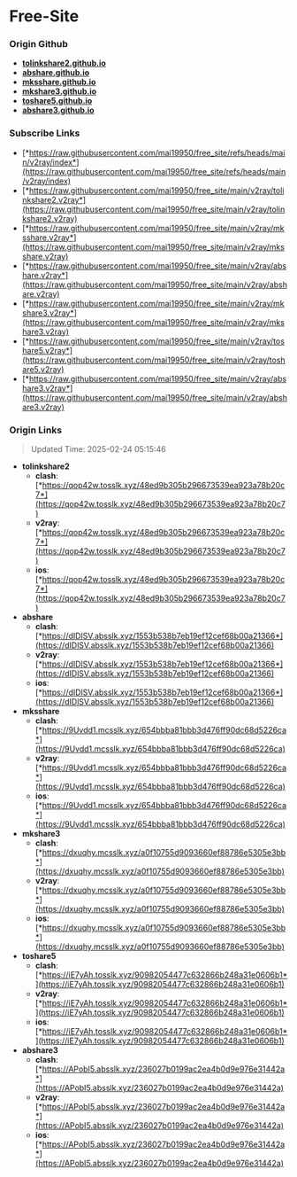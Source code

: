 # Free-Site

### Origin Github

- [**tolinkshare2.github.io**](https://github.com/tolinkshare2/tolinkshare2.github.io)
- [**abshare.github.io**](https://github.com/abshare/abshare.github.io)
- [**mksshare.github.io**](https://github.com/mksshare/mksshare.github.io)
- [**mkshare3.github.io**](https://github.com/mkshare3/mkshare3.github.io)
- [**toshare5.github.io**](https://github.com/toshare5/toshare5.github.io)
- [**abshare3.github.io**](https://github.com/abshare3/abshare3.github.io)

### Subscribe Links

- [*https://raw.githubusercontent.com/mai19950/free_site/refs/heads/main/v2ray/index*](https://raw.githubusercontent.com/mai19950/free_site/refs/heads/main/v2ray/index)
- [*https://raw.githubusercontent.com/mai19950/free_site/main/v2ray/tolinkshare2.v2ray*](https://raw.githubusercontent.com/mai19950/free_site/main/v2ray/tolinkshare2.v2ray)
- [*https://raw.githubusercontent.com/mai19950/free_site/main/v2ray/mksshare.v2ray*](https://raw.githubusercontent.com/mai19950/free_site/main/v2ray/mksshare.v2ray)
- [*https://raw.githubusercontent.com/mai19950/free_site/main/v2ray/abshare.v2ray*](https://raw.githubusercontent.com/mai19950/free_site/main/v2ray/abshare.v2ray)
- [*https://raw.githubusercontent.com/mai19950/free_site/main/v2ray/mkshare3.v2ray*](https://raw.githubusercontent.com/mai19950/free_site/main/v2ray/mkshare3.v2ray)
- [*https://raw.githubusercontent.com/mai19950/free_site/main/v2ray/toshare5.v2ray*](https://raw.githubusercontent.com/mai19950/free_site/main/v2ray/toshare5.v2ray)
- [*https://raw.githubusercontent.com/mai19950/free_site/main/v2ray/abshare3.v2ray*](https://raw.githubusercontent.com/mai19950/free_site/main/v2ray/abshare3.v2ray)

### Origin Links

> Updated Time: 2025-02-24 05:15:46

- **tolinkshare2**
  - **clash**: [*https://qop42w.tosslk.xyz/48ed9b305b296673539ea923a78b20c7*](https://qop42w.tosslk.xyz/48ed9b305b296673539ea923a78b20c7)
  - **v2ray**: [*https://qop42w.tosslk.xyz/48ed9b305b296673539ea923a78b20c7*](https://qop42w.tosslk.xyz/48ed9b305b296673539ea923a78b20c7)
  - **ios**: [*https://qop42w.tosslk.xyz/48ed9b305b296673539ea923a78b20c7*](https://qop42w.tosslk.xyz/48ed9b305b296673539ea923a78b20c7)
- **abshare**
  - **clash**: [*https://dIDlSV.absslk.xyz/1553b538b7eb19ef12cef68b00a21366*](https://dIDlSV.absslk.xyz/1553b538b7eb19ef12cef68b00a21366)
  - **v2ray**: [*https://dIDlSV.absslk.xyz/1553b538b7eb19ef12cef68b00a21366*](https://dIDlSV.absslk.xyz/1553b538b7eb19ef12cef68b00a21366)
  - **ios**: [*https://dIDlSV.absslk.xyz/1553b538b7eb19ef12cef68b00a21366*](https://dIDlSV.absslk.xyz/1553b538b7eb19ef12cef68b00a21366)
- **mksshare**
  - **clash**: [*https://9Uvdd1.mcsslk.xyz/654bbba81bbb3d476ff90dc68d5226ca*](https://9Uvdd1.mcsslk.xyz/654bbba81bbb3d476ff90dc68d5226ca)
  - **v2ray**: [*https://9Uvdd1.mcsslk.xyz/654bbba81bbb3d476ff90dc68d5226ca*](https://9Uvdd1.mcsslk.xyz/654bbba81bbb3d476ff90dc68d5226ca)
  - **ios**: [*https://9Uvdd1.mcsslk.xyz/654bbba81bbb3d476ff90dc68d5226ca*](https://9Uvdd1.mcsslk.xyz/654bbba81bbb3d476ff90dc68d5226ca)
- **mkshare3**
  - **clash**: [*https://dxuqhy.mcsslk.xyz/a0f10755d9093660ef88786e5305e3bb*](https://dxuqhy.mcsslk.xyz/a0f10755d9093660ef88786e5305e3bb)
  - **v2ray**: [*https://dxuqhy.mcsslk.xyz/a0f10755d9093660ef88786e5305e3bb*](https://dxuqhy.mcsslk.xyz/a0f10755d9093660ef88786e5305e3bb)
  - **ios**: [*https://dxuqhy.mcsslk.xyz/a0f10755d9093660ef88786e5305e3bb*](https://dxuqhy.mcsslk.xyz/a0f10755d9093660ef88786e5305e3bb)
- **toshare5**
  - **clash**: [*https://iE7yAh.tosslk.xyz/90982054477c632866b248a31e0606b1*](https://iE7yAh.tosslk.xyz/90982054477c632866b248a31e0606b1)
  - **v2ray**: [*https://iE7yAh.tosslk.xyz/90982054477c632866b248a31e0606b1*](https://iE7yAh.tosslk.xyz/90982054477c632866b248a31e0606b1)
  - **ios**: [*https://iE7yAh.tosslk.xyz/90982054477c632866b248a31e0606b1*](https://iE7yAh.tosslk.xyz/90982054477c632866b248a31e0606b1)
- **abshare3**
  - **clash**: [*https://APobI5.absslk.xyz/236027b0199ac2ea4b0d9e976e31442a*](https://APobI5.absslk.xyz/236027b0199ac2ea4b0d9e976e31442a)
  - **v2ray**: [*https://APobI5.absslk.xyz/236027b0199ac2ea4b0d9e976e31442a*](https://APobI5.absslk.xyz/236027b0199ac2ea4b0d9e976e31442a)
  - **ios**: [*https://APobI5.absslk.xyz/236027b0199ac2ea4b0d9e976e31442a*](https://APobI5.absslk.xyz/236027b0199ac2ea4b0d9e976e31442a)
